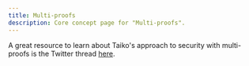 ```yaml
---
title: Multi-proofs
description: Core concept page for "Multi-proofs".
---
```


A great resource to learn about Taiko's approach to security with multi-proofs is the Twitter thread [here](https://x.com/taikoxyz/status/1745546868028068273).
